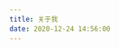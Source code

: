 ```yaml
---
title: 关于我
date: 2020-12-24 14:56:00
---
```


<script>
  function openUrl(url) {
    // console.log(url)
    window.open(url, '_blank')
  }
</script>

<div id="head" class="head lazy lazy-hide">
  <img id="avatar" src="/image/about/avatar.png" alt="avatar" class="avatar">
  <div class="nick">Shiroha</div>
</div>

<div id="hello" class="lazy lazy-hide" style="text-align: center; font-size: 30px; font-weight: 900;">
  Ciallo～(∠・ω＜)⌒☆，欢迎光临，荣幸之至
</div>

<div id="tag" class="card lazy lazy-hide">
  <div class="title">
    我的标签
  </div>
  <div class="answer-box">
    <div><i class="iconfont icon-code"></i>程序猿</div>
    <div>后端工程师</div>
    <div>会一点前端</div>
    <div>unity 退役工程师</div>
    <div>ACM 退役选手</div>
    <div>Geek</div>
    <div>熟练使用 C++</div>
    <div>Java 工程师</div>
    <div>学生</div>
    <div>上班ing</div>
    <div>Alibaba</div>
    <div><i class="iconfont icon-taobao-fill"></i>大淘宝技术部</div>
    <div>六级没过</div>
    <div>kEy厨</div>
    <div>Galgame 玩家</div>
    <div>兜厨</div>
    <div>珂学家</div>
    <div>岛学家</div>
    <div>罚学家</div>
    <div>星际争霸II 菜鸡玩家</div>
    <div>不可以女装</div>
  </div>
</div>

<div id="project" class="card lazy lazy-hide">
  <div class="title">
    我的项目
  </div>
  <div class="answer-box">
    <div class="answer-detail-box">
      <div class="answer-detail-top">
        <img src="https://github.com/Hukeqing/lightless/blob/master/Assets/Sprites/logo.jpg?raw=true" alt="cc-logo">
        Lightless
      </div>
      <div class="answer-detail-bottom">
        一个使用 Unity 开发的游戏，使用了一些非常好看的 shader
        <div class="icon-box">
            <i class="iconfont icon-code" onclick="openUrl('https://github.com/Hukeqing/lightless')"></i>
        </div>
      </div>
    </div>
    <div class="answer-detail-box">
      <div class="answer-detail-top">
        <img src="https://raw.githubusercontent.com/Hukeqing/codeforces-client/master/public/favicon.ico" alt="cc-logo">
        Codeforces Client
      </div>
      <div class="answer-detail-bottom">
        一个基于 nodejs 和 electron 实现的 Codeforces 客户端，能够提升访问 Codeforces 的速度并且提供一定的额外服务支持
        <div class="icon-box">
            <i class="iconfont icon-copyright"></i>
            <span>GPLv3</span>
            <i class="iconfont icon-code" onclick="openUrl('https://github.com/Hukeqing/codeforces-client')"></i>
        </div>
      </div>
    </div>
    <div class="answer-detail-box">
      <div class="answer-detail-top">
        <img src="https://github.com/ZJGSU-TTCM/mevcl/raw/master/public/favicon.png?raw=true" alt="mevcl-logo">
        Mevcl
      </div>
      <div class="answer-detail-bottom">
        一个高效的，极简主义的 UI 框架，适合用于 Vue(2.0)
        <div class="icon-box">
          <i class="iconfont icon-copyright"></i>
          <span>MIT</span>
          <i class="iconfont icon-code" onclick="openUrl('https://github.com/PortableOJ/mevcl')"></i>
          <i class="iconfont icon-link-fill" onclick="openUrl('https://www.npmjs.com/package/mevcl')"></i>
        </div>
      </div>
    </div>
    <div class="answer-detail-box">
      <div class="answer-detail-top">
        <img src="https://github.com/PortableOJ/portable-docs/raw/master/img/favicon.png?raw=true" alt="portable-logo">
        Portable Online Judge
      </div>
      <div class="answer-detail-bottom">
        一个高性能、分布式、易部署的开源 Online Judge 系统，正在努力迭代中
        <div class="icon-box">
          <i class="iconfont icon-copyright"></i>
          <span>GPLv3</span>
          <i class="iconfont icon-code" onclick="openUrl('https://github.com/PortableOJ/portable-server')"></i>
        </div>
      </div>
    </div>
  </div>
</div>

<div id="contactMe" class="card lazy lazy-hide">
  <div class="title">
    联系我
  </div>
  <div class="answer-box">
    <div onclick="openUrl('https://github.com/Hukeqing')">
      <img class="link-avatar" src="https://avatars.githubusercontent.com/u/47495915" srcset="https://avatars.githubusercontent.com/u/47495915" alt="GithubAvatar">
      <i class="iconfont icon-github-fill"></i>
      GitHub
    </div>
    <div onclick="openUrl('https://twitter.com/realMauve')">
      <img class="link-avatar" src="https://pbs.twimg.com/profile_images/1166876800141578240/HSx1ZQoR_400x400.jpg" srcset="https://pbs.twimg.com/profile_images/1166876800141578240/HSx1ZQoR_400x400.jpg" alt="TwitterAvatar">
      <i class="iconfont icon-twitter-fill"></i>
      Twitter
    </div>
    <div onclick="openUrl('https://t.me/ShiroNaruse')">
      <img class="link-avatar" src="/image/about/telegram.jpg" alt="TelegramAvatar">
      <i class="iconfont icon-telegram-fill"></i>
      Telegram
    </div>
    <div onclick="openUrl('https://codeforces.com/profile/KamiyamaShiki')">
      <img class="link-avatar" src="https://userpic.codeforces.org/864576/title/425eb0f25a79727d.jpg" alt="CodeforcesAvatar">
      <i class="iconfont icon-codeforces"></i>
      Codeforces
    </div>
    <div onclick="openUrl('https://codeforces.com/profile/ShirohaIsMyWife')">
      <img class="link-avatar" src="https://userpic.codeforces.org/1511630/title/fb2d8d392b542132.jpg" alt="CodeforcesAvatar">
      <i class="iconfont icon-codeforces"></i>
      Codeforces
    </div>
    <div onclick="openUrl('https://steamcommunity.com/profiles/76561198428368750/')">
      <img class="link-avatar" src="https://avatars.cloudflare.steamstatic.com/bf589a8c1c3592a4dceee6e42bbc631211219a00_full.jpg">
      <i class="iconfont icon-steam"></i>
      Steam
    </div>
    <div onclick="openUrl('mailto:prefect_thumb_0b@icloud.com')">
      <img class="link-avatar" src="/image/about/avatar.png" alt="avatar">
      <i class="iconfont icon-mail"></i>
      prefect_thumb_0b@icloud.com
    </div>
  </div>
</div>

<style>
  .head {
    top: -150px;
    position: relative;
    width: 100%;
    height: 250px;
    text-align: center;
  }

  .avatar {
    position: relative;
    width: 200px;
    height: 200px;
    border-radius: 100px;
  }

  .link-avatar {
    width: 50px;
    height: 50px;
    border-radius: 100px;
  }

  .nick {
    font-weight: 900;
    font-size: 40px;
  }

  .card {
    box-shadow: 0 5px 11px 0 rgb(0 0 0 / 18%), 0 4px 15px 0 rgb(0 0 0 / 15%);
    border-radius: 30px;
    background: rgba(0, 0, 0, 0);
    margin-top: 20px;
    padding: 30px 30px 30px 30px;
    position: relative;
  }

  .lazy {
    transition: 1s
  }

  .lazy-hide {
    opacity: 0;
    transform: translate(0px, 100px);
  }

  .lazy-show {
    opacity: 1;
  }

  .title {
    font-weight: 800;
    font-size: 20px;
    text-align: center;
  }

  .answer-box {
    display: block;
    text-align: center;
    margin-top: 20px;
  }

  .answer-box > div {
    display: inline-block;
    margin: 5px 10px 5px 10px;
    padding: 2px 30px 2px 30px;
    border: 4px solid;
    font-weight: 600;
    /* background: none; */
    text-align: center;
    justify-content: center;
    cursor: pointer;
    /* max-height: 100px; */
    position: relative;
  }

  .answer-img {
    box-shadow: 0 5px 11px 0 rgb(0 0 0 / 18%), 0 4px 15px 0 rgb(0 0 0 / 15%);
    border-radius: 0.25rem;
  }

  .answer-box > div::before,
  .answer-box > div::after {
    content: "";
    position: absolute;
    width: 14px;
    height: 4px;
    background: var(--board-bg-color);
    transform: skewX(50deg);
    transition: .5s;
    ease;
  }

  .answer-box > div::before {
    top: -4px;
    left: 10%
  }

  .answer-box > div::after {
    bottom: -4px;
    right: 10%
  }

  .answer-box > div:hover::before {
    left: 80%;
  }

  .answer-box > div:hover::after {
    right: 80%;
  }

  .answer-detail-box {
    position: relative;
    height: 250px;
    top: 0;
    transition: 0.5s ease all;
    background-color: var(--board-bg-color);
  }

  .answer-detail-top {
    height: 250px;
    width: 200px;
  }

  .answer-detail-top > img {
    width: 200px;
    height: 200px;
  }

  .answer-detail-bottom {
    position: absolute;
    min-height: 0;
    height: 0;
    max-height: 0;
    width: 260px;
    top: 250px;
    left: 0px;
    padding: 0;
    overflow: hidden;
    background-color: var(--board-bg-color);
    box-shadow: 0 8px 16px rgba(0, 0, 0, .24), 0 0 24px rgba(0, 0, 0, .08);
    transition: 0.5s ease min-height, 0.5s ease max-height;
    z-index: 1024;
    cursor: default;
  }

  .answer-detail-box:hover {
    top: -150px;
    z-index: 1024;
  }

  .answer-detail-box:hover > .answer-detail-bottom {
    min-height: 150px;
    height: auto;
    max-height: 600px;
    padding: 15px 10px;
  }

  .icon-box {
    display: flex;
    place-items: center;
    margin: 30px 10px 10px 10px;
    gap: 10px;
  }

  .icon-box > i {
    cursor: pointer;
  }
</style>

<script>
  function throttle(fn, delay, atleast) {
    var timeout = null, startTime = new Date()
    return function() {
      var curTime = new Date()
      clearTimeout(timeout)
      if (curTime - startTime >= atleast) {
        fn()
        startTime = curTime
      } else {
        timeout = setTimeout(fn, delay)
      }
    }
  }

  function lazyload() {
    let cardList = document.getElementsByClassName('lazy');
    let n = 0;
    return function() {
      for (var i = n; i < cardList.length; i++) {
        if (cardList[i].getBoundingClientRect().top + 100 < document.documentElement.clientHeight) {
          cardList[i].className = cardList[i].className.replace('lazy-hide', 'lazy-show');
          n = n + 1;
          return
        }
      }
    }
  }
  var loadImages = lazyload();
  loadImages(); //初始化首页的页面图片
  window.addEventListener('scroll', throttle(loadImages, 50, 50), false);
</script>

<!-- sakana! -->
<div style="position: fixed; bottom: -24px; right: 50px;" id="sakana-widget"></div>
<script>
    function initSakanaWidget() {
        new SakanaWidget({ character: 'takina' }).mount('#sakana-widget');
    }
</script>
<script async onload="initSakanaWidget()" src="https://cdn.jsdelivr.net/npm/sakana-widget@2.3.2/lib/sakana.min.js">
</script>
